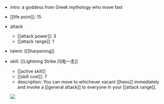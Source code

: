 - intro: a goddess from Greek mythology who move fast
- [[life point]]: 15
- attack
	- [[attack power]]: 3
	- [[attack range]]: 1
- talent: [[Sharpening]]
- skill: [[Lightning Strike 闪电一击]]
	- [[active skill]] 
	- [[skill cost]]: 7 
	- description: You can move to whichever vacant [[hexo]] immediately and invoke a [[general attack]] to everyone in your [[attack range]].

  ![](https://imgsa.baidu.com/forum/w%3D580/sign=9865a5aaf5f2b211e42e8546fa816511/66787659252dd42aa069c2720d3b5bb5c8eab85e.jpg)
